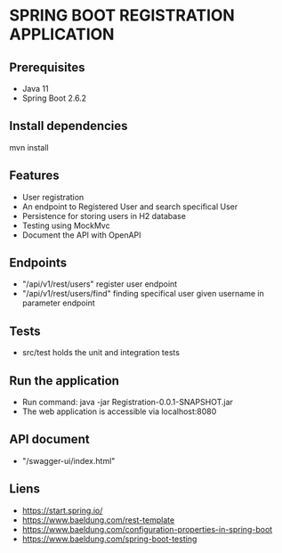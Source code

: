 # SPRING BOOT REGISTRATION APPLICATION
## Prerequisites
- Java 11
- Spring Boot 2.6.2

## Install dependencies
mvn install

## Features
- User registration
- An endpoint to Registered User and search specifical User
- Persistence for storing users in H2 database
- Testing using MockMvc
- Document the API with OpenAPI

## Endpoints
- "/api/v1/rest/users" register user endpoint
- "/api/v1/rest/users/find" finding specifical user given username in  parameter endpoint

## Tests
- src/test holds the unit and integration tests

## Run the application
- Run command: java -jar Registration-0.0.1-SNAPSHOT.jar
- The web application is accessible via localhost:8080

## API document 
- "/swagger-ui/index.html"

## Liens
- https://start.spring.io/
- https://www.baeldung.com/rest-template
- https://www.baeldung.com/configuration-properties-in-spring-boot
- https://www.baeldung.com/spring-boot-testing
